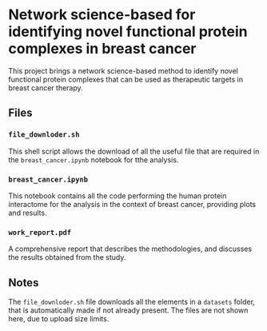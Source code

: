 # Network science-based for identifying novel functional protein complexes in breast cancer

This project brings a network science-based method to identify novel functional protein complexes that can be used as therapeutic targets in breast cancer therapy.

## Files

### `file_downloder.sh`

This shell script allows the download of all the useful file that are required in the `breast_cancer.ipynb` notebook for tthe analysis.

### `breast_cancer.ipynb`

This notebook contains all the code performing the human protein interactome for the analysis in the context of breast cancer, providing plots and results.

### `work_report.pdf`

A comprehensive report that describes the methodologies, and discusses the results obtained from the study.

## Notes

The `file_downloder.sh` file downloads all the elements in a `datasets` folder, that is automatically made if not already present. The files are not shown here, due to upload size limits.
